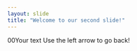 ```yaml
---
layout: slide
title: "Welcome to our second slide!"
---
```

00Your text
Use the left arrow to go back!
